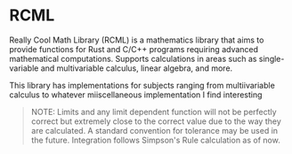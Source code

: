 # RCML

Really Cool Math Library (RCML) is a mathematics library that aims to provide functions for Rust and C/C++ programs requiring advanced mathematical computations. Supports calculations in areas such as single-variable and multivariable calculus, linear algebra, and more.

This library has implementations for subjects ranging from multiivariable calculus to whatever miiscellaneous implementation I find interesting

> NOTE:
> Limits and any limit dependent function will not be perfectly correct but extremely close to the correct value due to the way they are calculated. A standard convention for tolerance may be used in the future. Integration follows Simpson's Rule calculation as of now.

